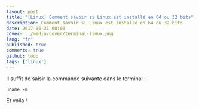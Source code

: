 ```yaml
---
layout: post
title: "[Linux] Comment savoir si Linux est installé en 64 ou 32 bits"
description: Comment savoir si Linux est installé en 64 ou 32 bits
date: 2017-06-31 00:00
cover: ../media/cover/terminal-linux.png
lang: "fr"
published: true
comments: true
github: todo
tags: ['linux']
---
```


Il suffit de saisir la commande suivante dans le terminal :
~~~
uname -m
~~~

Et voila !